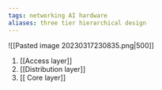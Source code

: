 ```yaml
---
tags: networking AI hardware 
aliases: three tier hierarchical design
---
```

![[Pasted image 20230317230835.png|500]]

1. [[Access layer]]
2. [[Distribution layer]] 
3. [[ Core layer]]